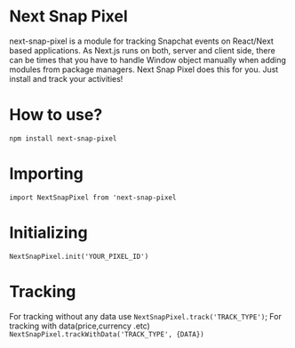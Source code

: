 # Next Snap Pixel
 next-snap-pixel is a module for tracking Snapchat events on React/Next based applications. As Next.js runs on both, server and client side, there can be
 times that you have to handle Window object manually when adding modules from package managers. Next Snap Pixel does this for you.
 Just install and track your activities!

# How to use?

`npm install next-snap-pixel`

# Importing

`import NextSnapPixel from 'next-snap-pixel`

# Initializing

`NextSnapPixel.init('YOUR_PIXEL_ID')`

# Tracking

For tracking without any data use `NextSnapPixel.track('TRACK_TYPE')`;
For tracking with data(price,currency .etc) `NextSnapPixel.trackWithData('TRACK_TYPE', {DATA})`